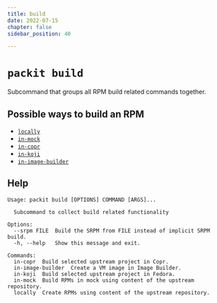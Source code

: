 ```yaml
---
title: build
date: 2022-07-15
chapter: false
sidebar_position: 40

---
```


# `packit build`

Subcommand that groups all RPM build related commands together.

## Possible ways to build an RPM

* [`locally`](/docs/cli/build/locally)
* [`in-mock`](/docs/cli/build/in-mock)
* [`in-copr`](/docs/cli/build/in-copr)
* [`in-koji`](/docs/cli/build/in-koji)
* [`in-image-builder`](/docs/cli/build/in-image-builder)

## Help

    Usage: packit build [OPTIONS] COMMAND [ARGS]...

      Subcommand to collect build related functionality

    Options:
      --srpm FILE  Build the SRPM from FILE instead of implicit SRPM build.
      -h, --help   Show this message and exit.

    Commands:
      in-copr  Build selected upstream project in Copr.
      in-image-builder  Create a VM image in Image Builder.
      in-koji  Build selected upstream project in Fedora.
      in-mock  Build RPMs in mock using content of the upstream repository.
      locally  Create RPMs using content of the upstream repository.
